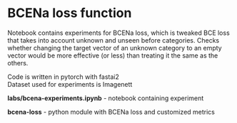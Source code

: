 # BCENa loss function

Notebook contains experiments for BCENa loss, which is tweaked BCE loss that takes into account unknown and unseen before categories. Checks whether changing the target vector of an unknown category to an empty vector would be more effective (or less) than treating it the same as the others.

Code is written in pytorch with fastai2<br>
Dataset used for experiments is Imagenett

**labs/bcena-experiments.ipynb** - notebook containing experiment

**bcena-loss** - python module with BCENa loss and customized metrics